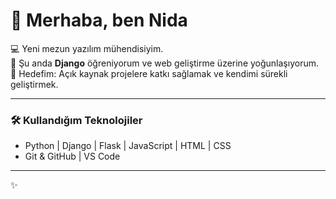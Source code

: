# 👋 Merhaba, ben Nida

💻 Yeni mezun yazılım mühendisiyim.  
🚀 Şu anda **Django** öğreniyorum ve web geliştirme üzerine yoğunlaşıyorum.  
🌱 Hedefim: Açık kaynak projelere katkı sağlamak ve kendimi sürekli geliştirmek.  

---

### 🛠️ Kullandığım Teknolojiler
- Python | Django | Flask | JavaScript | HTML | CSS  
- Git & GitHub | VS Code  

---

✨ 

